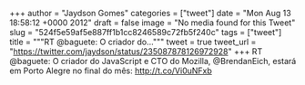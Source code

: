 
+++
author = "Jaydson Gomes"
categories = ["tweet"]
date = "Mon Aug 13 18:58:12 +0000 2012"
draft = false
image = "No media found for this Tweet"
slug = "524f5e59af5e887ff1b1cc8246589c72fb5f240c"
tags = ["tweet"]
title = """RT @baguete: O criador do..."""
tweet = true
tweet_url = "https://twitter.com/jaydson/status/235087878126972928"
+++
RT @baguete: O criador do JavaScript e CTO do Mozilla, @BrendanEich, estará em Porto Alegre no final do mês: http://t.co/Vi0uNFxb
